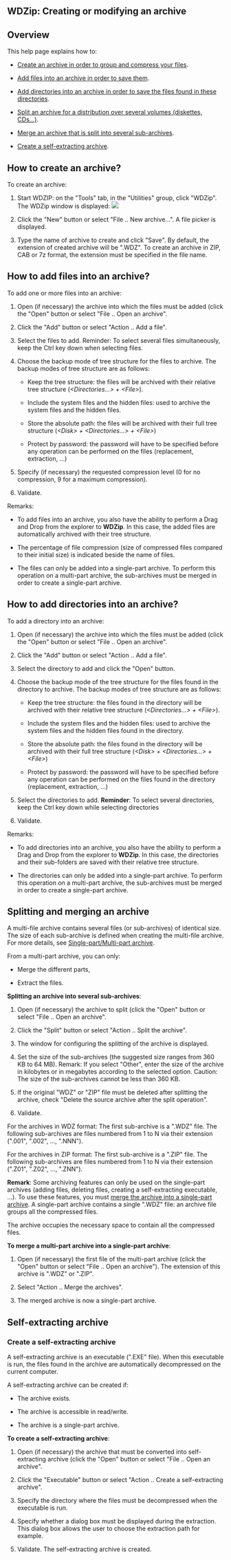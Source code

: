 


## WDZip: Creating or modifying an archive
			



<a name="NOTE1"></a>
<a name="NOTE1_1"></a>


## Overview
<a name="overview_ELTTEXTE000231"></a>
This help page explains how to:

- [Create an archive in order to group and compress your files](#NOTE2_1).

- [Add files into an archive in order to save them](#NOTE3_1).

- [Add directories into an archive in order to save the files found in these directories](#NOTE4_1).

- [Split an archive for a distribution over several volumes (diskettes, CDs...)](#NOTE5_1). 

- [Merge an archive that is split into several sub-archives](#NOTE5_2).

- [Create a self-extracting archive](#NOTE6_1).




<a name="NOTE2"></a>
<a name="NOTE2_1"></a>


## How to create an archive?
<a name="how_create_archive_ELTTEXTE000255"></a>
To create an archive:

1. Start WDZIP: on the "Tools" tab, in the "Utilities" group, click "WDZip". The WDZip window is displayed:
![](https://doc.pcsoft.fr/en-US/images/image.awp?langid=3&name=WDZip%20-%20HC%20N%B0001.gif&type=thumb)


2. Click the "New" button or select "File .. New archive...".  A file picker is displayed.

3. Type the name of archive to create and click "Save". By default, the extension of created archive will be ".WDZ". To create an archive in ZIP, CAB or 7z format, the extension must be specified in the file name.




<a name="NOTE3"></a>
<a name="NOTE3_1"></a>


## How to add files into an archive?
<a name="how_add_files_into_archive_ELTTEXTE000279"></a>
To add one or more files into an archive: 

1. Open (if necessary) the archive into which the files must be added (click the "Open" button or select "File .. Open an archive".

2. Click the "Add" button or select "Action .. Add a file".

3. Select the files to add. 
	Reminder: To select several files simultaneously, keep the Ctrl key down when selecting files.

4. Choose the backup mode of tree structure for the files to archive. The backup modes of tree structure are as follows:

	- Keep the tree structure: the files will be archived with their relative tree structure (*&lt;Directories...&gt; + &lt;File&gt;*).

	- Include the system files and the hidden files: used to archive the system files and the hidden files.

	- Store the absolute path: the files will be archived with their full tree structure (*&lt;Disk&gt; + &lt;Directories...&gt; + &lt;File&gt;*)

	- Protect by password: the password will have to be specified before any operation can be performed on the files (replacement, extraction, ...)




5. Specify (if necessary) the requested compression level (0 for no compression, 9 for a maximum compression). 

6. Validate.




Remarks:

- To add files into an archive, you also have the ability to perform a Drag and Drop from the explorer to **WDZip**. In this case, the added files are automatically archived with their tree structure.

- The percentage of file compression (size of compressed files compared to their initial size) is indicated beside the name of files.

- The files can only be added into a single-part archive. To perform this operation on a multi-part archive, the sub-archives must be merged in order to create a single-part archive.




<a name="NOTE4"></a>
<a name="NOTE4_1"></a>


## How to add directories into an archive?
<a name="how_add_directories_into_archive_ELTTEXTE000303"></a>
To add a directory into an archive:

1. Open (if necessary) the archive into which the files must be added (click the "Open" button or select "File .. Open an archive".

2. Click the "Add" button or select "Action .. Add a file".

3. Select the directory to add and click the "Open" button. 

4. Choose the backup mode of the tree structure for the files found in the directory to archive. The backup modes of tree structure are as follows:

	- Keep the tree structure: the files found in the directory will be archived with their relative tree structure (*&lt;Directories...&gt; + &lt;File>*).

	- Include the system files and the hidden files: used to archive the system files and the hidden files found in the directory.

	- Store the absolute path: the files found in the directory will be archived with their full tree structure (*&lt;Disk&gt; + &lt;Directories...&gt; + &lt;File&gt;*)

	- Protect by password: the password will have to be specified before any operation can be performed on the files found in the directory (replacement, extraction, ...)




5. Select the directories to add. 
	**Reminder**: To select several directories, keep the Ctrl key down while selecting directories

6. Validate.




Remarks:

- To add directories into an archive, you also have the ability to perform a Drag and Drop from the explorer to **WDZip**. In this case, the directories and their sub-folders are saved with their relative tree structure.

- The directories can only be added into a single-part archive. To perform this operation on a multi-part archive, the sub-archives must be merged in order to create a single-part archive.




<a name="NOTE5"></a>
<a name="NOTE5_1"></a>


## Splitting and merging an archive
<a name="splitting_and_merging_archive_ELTTEXTE000327"></a>
A multi-file archive contains several files (or sub-archives) of identical size. The size of each sub-archive is defined when creating the multi-file archive. For more details, see [Single-part/Multi-part archive](../WDLang3/3082015.md).

From a multi-part archive, you can only:

- Merge the different parts, 

- Extract the files.




**Splitting an archive into several sub-archives**: 

1. Open (if necessary) the archive to split (click the "Open" button or select "File .. Open an archive".

2. Click the "Split" button or select "Action .. Split the archive".

3. The window for configuring the splitting of the archive is displayed.

4. Set the size of the sub-archives (the suggested size ranges from 360 KB to 64 MB). 
	Remark: If you select "Other", enter the size of the archive in kilobytes or in megabytes according to the selected option. 
	Caution: The size of the sub-archives cannot be less than 360 KB.

5. If the original "WDZ" or "ZIP" file must be deleted after splitting the archive, check "Delete the source archive after the split operation".

6. Validate.




For the archives in WDZ format: The first sub-archive is a ".WDZ" file. The following sub-archives are files numbered from 1 to N via their extension (".001", ".002", ..., ".NNN").

For the archives in ZIP format: The first sub-archive is a ".ZIP" file. The following sub-archives are files numbered from 1 to N via their extension (".Z01", ".Z02", ..., ".ZNN").

**Remark**: Some archiving features can only be used on the single-part archives (adding files, deleting files, creating a self-extracting executable, ...). To use these features, you must [merge the archive into a single-part archive](../WDZip/3527003.md).
<a name="NOTE5_2"></a>
A single-part archive contains a single ".WDZ" file: an archive file groups all the compressed files.

The archive occupies the necessary space to contain all the compressed files.

**To merge a multi-part archive into a single-part archive**: 

1. Open (if necessary) the first file of the multi-part archive (click the "Open" button or select "File .. Open an archive"). The extension of this archive is ".WDZ" or ".ZIP".

2. Select "Action .. Merge the archives".

3. The merged archive is now a single-part archive.




<a name="NOTE6"></a>
<a name="NOTE6_1"></a>


## Self-extracting archive
<a name="selfextracting_archive_ELTTEXTE000357"></a>


### Create a self-extracting archive
<a name="create_selfextracting_archive_ELTPARAGRAPHE000168"></a>

A self-extracting archive is an executable (".EXE" file). When this executable is run, the files found in the archive are automatically decompressed on the current computer.

A self-extracting archive can be created if:

- The archive exists.

- The archive is accessible in read/write.

- The archive is a single-part archive.




**To create a self-extracting archive**:

1. Open (if necessary) the archive that must be converted into self-extracting archive (click the "Open" button or select "File .. Open an archive".

2. Click the "Executable" button or select "Action .. Create a self-extracting archive".

3. Specify the directory where the files must be decompressed when the executable is run.

4. Specify whether a dialog box must be displayed during the extraction. This dialog box allows the user to choose the extraction path for example.

5. Validate. The self-extracting archive is created.





